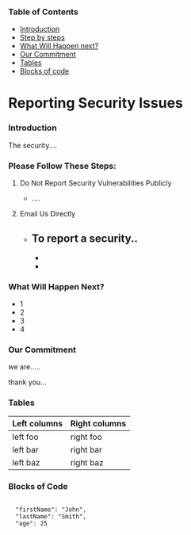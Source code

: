 ### Table of Contents

- [Introduction](#Introduction)
- [Step by steps](#Please-Follow-These-Steps)
- [What Will Happen next?](#What-Will-Happen-Next?)
- [Our Commitment](#Our-Commitment)
- [Tables](#Tables)
- [Blocks of code](#Blocks-of-code)

# Reporting Security Issues

### Introduction

The security....

### Please Follow These Steps:

1. Do Not Report Security Vulnerabilities Publicly 

   - ....

2. Email Us Directly

    - To report a security..
         - 
         - 
         - 

### What Will Happen Next?

- 1
- 2 
- 3
- 4

### Our Commitment 

we are.....

thank you...

### Tables

| Left columns     | Right columns  |
| ----------- | ----------- |
| left foo    | right foo       |
| left bar    | right bar       |
| left baz    | right baz       |

### Blocks of Code
```

  "firstName": "John",
  "lastName": "Smith",
  "age": 25

```
